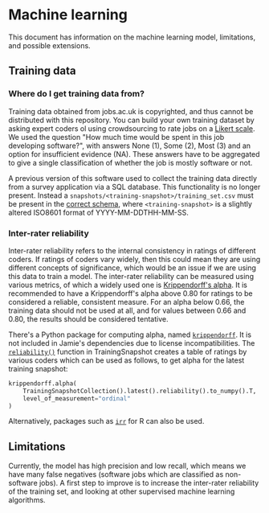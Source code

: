 # Machine learning

This document has information on the machine learning model, limitations, and
possible extensions.

## Training data

### Where do I get training data from?

Training data obtained from jobs.ac.uk is copyrighted, and thus cannot be
distributed with this repository. You can build your own training dataset by
asking expert coders ol using crowdsourcing to rate jobs on a [Likert
scale](https://en.wikipedia.org/wiki/Likert_scale). We used the question "How
much time would be spent in this job developing software?", with answers None
(1), Some (2), Most (3) and an option for insufficient evidence (NA). These
answers have to be aggregated to give a single classification of whether the
job is mostly software or not.

A previous version of this software used to collect the training data directly
from a survey application via a SQL database. This functionality is no longer
present. Instead a `snapshots/<training-snapshot>/training_set.csv` must be
present in the [correct schema](jamie/types.py#L209), where
`<training-snapshot>` is a slightly altered ISO8601 format of
YYYY-MM-DDTHH-MM-SS.

### Inter-rater reliability

Inter-rater reliability refers to the internal consistency in ratings of
different coders. If ratings of coders vary widely, then this could mean they
are using different concepts of significance, which would be an issue if we are
using this data to train a model. The inter-rater reliability can be measured
using various metrics, of which a widely used one is [Krippendorff's
alpha](https://en.wikipedia.org/wiki/Krippendorff%27s_alpha). It is recommended
to have a Krippendorff's alpha above 0.80 for ratings to be considered
a reliable, consistent measure. For an alpha below 0.66, the training data
should not be used at all, and for values between 0.66 and 0.80, the results
should be considered tentative.

There's a Python package for computing alpha, named
[`krippendorff`](https://pypi.org/project/krippendorff/). It is not included in
Jamie's dependencies due to license incompatibilities. The
[`reliability()`](jamie/types.py#L365) function in TrainingSnapshot creates
a table of ratings by various coders which can be used as follows, to get alpha
for the latest training snapshot:

```python
krippendorff.alpha(
    TrainingSnapshotCollection().latest().reliability().to_numpy().T,
    level_of_measurement="ordinal"
)
```

Alternatively, packages such as
[`irr`](https://cran.r-project.org/web/packages/irr/index.html) for R can also
be used.

## Limitations

Currently, the model has high precision and low recall, which means we have
many false negatives (software jobs which are classified as non-software jobs).
A first step to improve is to increase the inter-rater reliability of the
training set, and looking at other supervised machine learning algorithms.
